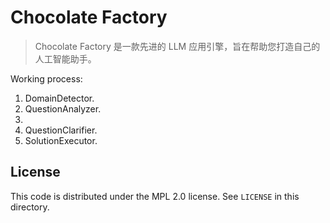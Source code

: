 # Chocolate Factory

> Chocolate Factory 是一款先进的 LLM 应用引擎，旨在帮助您打造自己的人工智能助手。

Working process:

1. DomainDetector. 
2. QuestionAnalyzer.
3. 
3. QuestionClarifier. 
4. SolutionExecutor. 

## License

This code is distributed under the MPL 2.0 license. See `LICENSE` in this directory.
